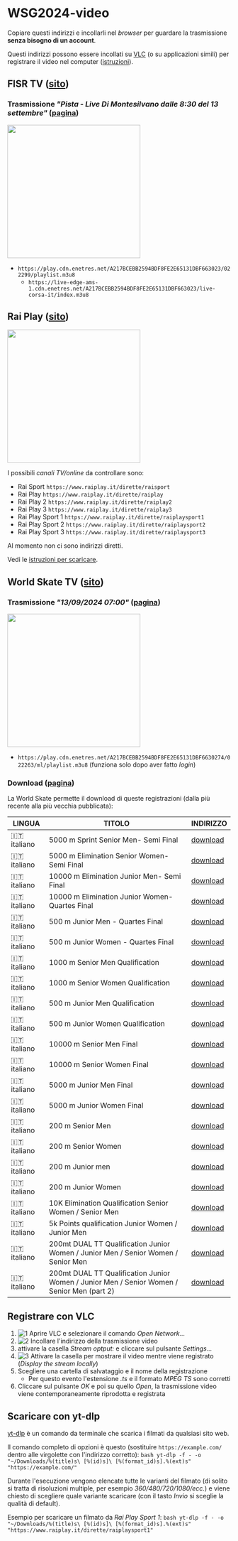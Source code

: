# WSG2024-video

Copiare questi indirizzi e incollarli nel *browser* per guardare la trasmissione **senza bisogno di un account**.

Questi indirizzi possono essere incollati su [VLC](https://www.videolan.org/vlc/) (o su applicazioni simili) per registrare il video nel computer ([istruzioni](#registrare-con-vlc)).

## FISR TV ([sito](https://fisrtv.it/))

### Trasmissione *"Pista - Live Di Montesilvano dalle 8:30 del 13 settembre"* ([pagina](https://fisrtv.it/live?l=A217BCEBB2594BDF8FE2E65131DBF663022299))

<img src="README/fisrtv_2024-09-13_0815_pista.jpeg" width="300 rem">

- `https://play.cdn.enetres.net/A217BCEBB2594BDF8FE2E65131DBF663023/022299/playlist.m3u8`
	- `https://live-edge-ams-1.cdn.enetres.net/A217BCEBB2594BDF8FE2E65131DBF663023/live-corsa-it/index.m3u8`

## Rai Play ([sito](https://www.raiplay.it/guidatv?channel=rai-sport))

<img src="README/raiplay_wsg2024.jpeg" width="300 rem">

I possibili *canali TV/online* da controllare sono:

- Rai Sport `https://www.raiplay.it/dirette/raisport`
- Rai Play `https://www.raiplay.it/dirette/raiplay`
- Rai Play 2 `https://www.raiplay.it/dirette/raiplay2`
- Rai Play 3 `https://www.raiplay.it/dirette/raiplay3`
- Rai Play Sport 1 `https://www.raiplay.it/dirette/raiplaysport1`
- Rai Play Sport 2 `https://www.raiplay.it/dirette/raiplaysport2`
- Rai Play Sport 3 `https://www.raiplay.it/dirette/raiplaysport3`

Al momento non ci sono indirizzi diretti.

Vedi le [istruzioni per scaricare](#scaricare-con-yt-dlp).

## World Skate TV ([sito](https://worldskate.tv))

### Trasmissione *"13/09/2024 07:00"* ([pagina](https://worldskate.tv/live?l=A217BCEBB2594BDF8FE2E65131DBF663022263))

<img src="README/worldskatetv_wsg2024.jpeg" width="300 rem">

- `https://play.cdn.enetres.net/A217BCEBB2594BDF8FE2E65131DBF6630274/022263/ml/playlist.m3u8` (funziona solo dopo aver fatto *login*)

### Download ([pagina](https://worldskate.tv/world-skate-games/wsg-2024/wsg-inline-speed-2024))

La World Skate permette il download di queste registrazioni (dalla più recente alla più vecchia pubblicata):

| LINGUA | TITOLO | INDIRIZZO |
|---|---|---|
| :it: italiano | 5000 m Sprint Senior Men- Semi Final | [download](https://progressive.enetres.net/getMedia.php?u=A217BCEBB2594BDF8FE2E65131DBF663&c=008&f=99c39ca19301-140924-141129-liveit.mp4) |
| :it: italiano | 5000 m Elimination Senior Women- Semi Final | [download](https://progressive.enetres.net/getMedia.php?u=A217BCEBB2594BDF8FE2E65131DBF663&c=008&f=727e9d439532-140924-141129-liveit.mp4) |
| :it: italiano | 10000 m Elimination Junior Men- Semi Final | [download](https://progressive.enetres.net/getMedia.php?u=A217BCEBB2594BDF8FE2E65131DBF663&c=008&f=76d358696194-140924-141129-liveit.mp4) |
| :it: italiano | 10000 m Elimination Junior Women- Quartes Final | [download](https://progressive.enetres.net/getMedia.php?u=A217BCEBB2594BDF8FE2E65131DBF663&c=008&f=c0f90c8ac156-140924-141129-liveit.mp4) |
| :it: italiano | 500 m Junior Men - Quartes Final | [download](https://progressive.enetres.net/getMedia.php?u=A217BCEBB2594BDF8FE2E65131DBF663&c=008&f=cdc18359d5f1-140924-141129-liveit.mp4) |
| :it: italiano | 500 m Junior Women - Quartes Final | [download](https://progressive.enetres.net/getMedia.php?u=A217BCEBB2594BDF8FE2E65131DBF663&c=008&f=445cf5c9491b-140924-141129-liveit.mp4) |
| :it: italiano | 1000 m Senior Men Qualification | [download](https://progressive.enetres.net/getMedia.php?u=A217BCEBB2594BDF8FE2E65131DBF663&c=008&f=54360bb497b3-140924-101230-liveit.mp4) |
| :it: italiano | 1000 m Senior Women Qualification | [download](https://progressive.enetres.net/getMedia.php?u=A217BCEBB2594BDF8FE2E65131DBF663&c=008&f=9e88e19151c4-140924-101230-liveit.mp4) |
| :it: italiano | 500 m Junior Men Qualification | [download](https://progressive.enetres.net/getMedia.php?u=A217BCEBB2594BDF8FE2E65131DBF663&c=008&f=e62c3acc0d3c-140924-101230-liveit.mp4) |
| :it: italiano | 500 m Junior Women Qualification | [download](https://progressive.enetres.net/getMedia.php?u=A217BCEBB2594BDF8FE2E65131DBF663&c=008&f=3783d3369eb0-140924-101230-liveit.mp4) |
| :it: italiano | 10000 m Senior Men Final | [download](https://progressive.enetres.net/getMedia.php?u=A217BCEBB2594BDF8FE2E65131DBF663&c=008&f=f30c55f51b2c-140924-101230-liveit.mp4) |
| :it: italiano | 10000 m Senior Women Final | [download](https://progressive.enetres.net/getMedia.php?u=A217BCEBB2594BDF8FE2E65131DBF663&c=008&f=d8b9a14b837a-140924-101230-liveit.mp4) |
| :it: italiano | 5000 m Junior Men Final | [download](https://progressive.enetres.net/getMedia.php?u=A217BCEBB2594BDF8FE2E65131DBF663&c=008&f=814ac5ea4198-140924-101230-liveit.mp4) |
| :it: italiano | 5000 m Junior Women Final | [download](https://progressive.enetres.net/getMedia.php?u=A217BCEBB2594BDF8FE2E65131DBF663&c=008&f=128ff346932b-140924-101230-liveit.mp4) |
| :it: italiano | 200 m Senior Men | [download](https://progressive.enetres.net/getMedia.php?u=A217BCEBB2594BDF8FE2E65131DBF663&c=008&f=6e2579d1f88d-140924-062501-liveit.mp4) |
| :it: italiano | 200 m Senior Women | [download](https://progressive.enetres.net/getMedia.php?u=A217BCEBB2594BDF8FE2E65131DBF663&c=008&f=85f4c32618d5-140924-062501-liveit.mp4) |
| :it: italiano | 200 m Junior men | [download](https://progressive.enetres.net/getMedia.php?u=A217BCEBB2594BDF8FE2E65131DBF663&c=008&f=829456b5d918-130924-194132-liveit.mp4) |
| :it: italiano | 200 m Junior Women | [download](https://progressive.enetres.net/getMedia.php?u=A217BCEBB2594BDF8FE2E65131DBF663&c=008&f=e7fe0aa564d1-130924-194132-liveit.mp4) |
| :it: italiano | 10K Elimination Qualification Senior Women / Senior Men | [download](https://progressive.enetres.net/getMedia.php?u=A217BCEBB2594BDF8FE2E65131DBF663&c=008&f=6158101805ab-130924-125423-livecorsait.mp4) |
| :it: italiano | 5k Points qualification Junior Women / Junior Men | [download](https://progressive.enetres.net/getMedia.php?u=A217BCEBB2594BDF8FE2E65131DBF663&c=008&f=433406b5c5ba-130924-125423-livecorsait.mp4) |
| :it: italiano | 200mt DUAL TT Qualification Junior Women / Junior Men / Senior Women / Senior Men | [download](https://progressive.enetres.net/getMedia.php?u=A217BCEBB2594BDF8FE2E65131DBF663&c=008&f=70b66e050555-130924-125423-livecorsait.mp4) |
| :it: italiano | 200mt DUAL TT Qualification Junior Women / Junior Men / Senior Women / Senior Men (part 2) | [download](https://progressive.enetres.net/getMedia.php?u=A217BCEBB2594BDF8FE2E65131DBF663&c=008&f=2d3545cf402e-130924-125423-livecorsait.mp4) |

## Registrare con VLC

1. ![1](README/vlc1.png) Aprire VLC e selezionare il comando *Open Network...*
2. ![2](README/vlc2.png) Incollare l'indirizzo della trasmissione video
3. attivare la casella *Stream optput:* e cliccare sul pulsante *Settings...*
4. ![3](README/vlc3.png) Attivare la casella per mostrare il video mentre viene registrato (*Display the stream locally*)
5. Scegliere una cartella di salvataggio e il nome della registrazione
	- Per questo evento l'estensione *.ts* e il formato *MPEG TS* sono corretti
6. Cliccare sul pulsante *OK* e poi su quello *Open*, la trasmissione video viene contemporaneamente riprodotta e registrata

## Scaricare con yt-dlp

[yt-dlp](https://github.com/yt-dlp/yt-dlp) è un comando da terminale che scarica i filmati da qualsiasi sito web.

Il comando completo di opzioni è questo (sostituire `https://example.com/` dentro alle virgolette con l'indirizzo corretto):
	```bash
	yt-dlp -f - -o "~/Downloads/%(title)s\ [%(id)s]\ [%(format_id)s].%(ext)s" "https://example.com/"
	```

Durante l'esecuzione vengono elencate tutte le varianti del filmato (di solito si tratta di risoluzioni multiple, per esempio *360/480/720/1080/ecc.*) e viene chiesto di scegliere quale variante scaricare (con il tasto *Invio* si sceglie la qualità di default).

Esempio per scaricare un filmato da *Rai Play Sport 1*:
	```bash
	yt-dlp -f - -o "~/Downloads/%(title)s\ [%(id)s]\ [%(format_id)s].%(ext)s" "https://www.raiplay.it/dirette/raiplaysport1"
	```
